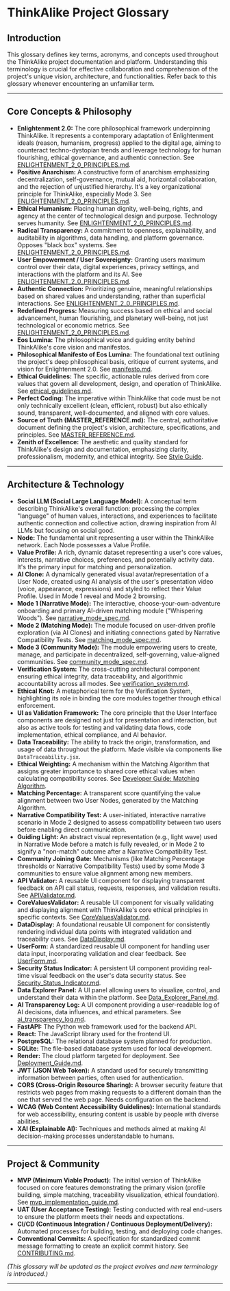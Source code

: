 # ThinkAlike Project Glossary

## Introduction

This glossary defines key terms, acronyms, and concepts used throughout the ThinkAlike project documentation and platform. Understanding this terminology is crucial for effective collaboration and comprehension of the project's unique vision, architecture, and functionalities. Refer back to this glossary whenever encountering an unfamiliar term.

---

## Core Concepts & Philosophy

* **Enlightenment 2.0:** The core philosophical framework underpinning ThinkAlike. It represents a contemporary adaptation of Enlightenment ideals (reason, humanism, progress) applied to the digital age, aiming to counteract techno-dystopian trends and leverage technology for human flourishing, ethical governance, and authentic connection. See [ENLIGHTENMENT_2_0_PRINCIPLES.md](enlightenment_2_0/ENLIGHTENMENT_2_0_PRINCIPLES.md).
* **Positive Anarchism:** A constructive form of anarchism emphasizing decentralization, self-governance, mutual aid, horizontal collaboration, and the rejection of unjustified hierarchy. It's a key organizational principle for ThinkAlike, especially Mode 3. See [ENLIGHTENMENT_2_0_PRINCIPLES.md](enlightenment_2_0/ENLIGHTENMENT_2_0_PRINCIPLES.md).
* **Ethical Humanism:** Placing human dignity, well-being, rights, and agency at the center of technological design and purpose. Technology serves humanity. See [ENLIGHTENMENT_2_0_PRINCIPLES.md](enlightenment_2_0/ENLIGHTENMENT_2_0_PRINCIPLES.md).
* **Radical Transparency:** A commitment to openness, explainability, and auditability in algorithms, data handling, and platform governance. Opposes "black box" systems. See [ENLIGHTENMENT_2_0_PRINCIPLES.md](enlightenment_2_0/ENLIGHTENMENT_2_0_PRINCIPLES.md).
* **User Empowerment / User Sovereignty:** Granting users maximum control over their data, digital experiences, privacy settings, and interactions with the platform and its AI. See [ENLIGHTENMENT_2_0_PRINCIPLES.md](enlightenment_2_0/ENLIGHTENMENT_2_0_PRINCIPLES.md).
* **Authentic Connection:** Prioritizing genuine, meaningful relationships based on shared values and understanding, rather than superficial interactions. See [ENLIGHTENMENT_2_0_PRINCIPLES.md](enlightenment_2_0/ENLIGHTENMENT_2_0_PRINCIPLES.md).
* **Redefined Progress:** Measuring success based on ethical and social advancement, human flourishing, and planetary well-being, not just technological or economic metrics. See [ENLIGHTENMENT_2_0_PRINCIPLES.md](enlightenment_2_0/ENLIGHTENMENT_2_0_PRINCIPLES.md).
* **Eos Lumina:** The philosophical voice and guiding entity behind ThinkAlike's core vision and manifestos.
* **Philosophical Manifesto of Eos Lumina:** The foundational text outlining the project's deep philosophical basis, critique of current systems, and vision for Enlightenment 2.0. See [manifesto.md](manifesto/manifesto.md).
* **Ethical Guidelines:** The specific, actionable rules derived from core values that govern all development, design, and operation of ThinkAlike. See [ethical_guidelines.md](ethics/ethical_guidelines/ethical_guidelines.md).
* **Perfect Coding:** The imperative within ThinkAlike that code must be not only technically excellent (clean, efficient, robust) but also ethically sound, transparent, well-documented, and aligned with core values.
* **Source of Truth (MASTER_REFERENCE.md):** The central, authoritative document defining the project's vision, architecture, specifications, and principles. See [MASTER_REFERENCE.md](master_reference/master_reference.md).
* **Zenith of Excellence:** The aesthetic and quality standard for ThinkAlike's design and documentation, emphasizing clarity, professionalism, modernity, and ethical integrity. See [Style Guide](../../guides/developer_guides/style_guide.md).

---

## Architecture & Technology

* **Social LLM (Social Large Language Model):** A conceptual term describing ThinkAlike's overall function: processing the complex "language" of human values, interactions, and experiences to facilitate authentic connection and collective action, drawing inspiration from AI LLMs but focusing on social good.
* **Node:** The fundamental unit representing a user within the ThinkAlike network. Each Node possesses a Value Profile.
* **Value Profile:** A rich, dynamic dataset representing a user's core values, interests, narrative choices, preferences, and potentially activity data. It's the primary input for matching and personalization.
* **AI Clone:** A dynamically generated visual avatar/representation of a User Node, created using AI analysis of the user's presentation video (voice, appearance, expressions) and styled to reflect their Value Profile. Used in Mode 1 reveal and Mode 2 browsing.
* **Mode 1 (Narrative Mode):** The interactive, choose-your-own-adventure onboarding and primary AI-driven matching module ("Whispering Woods"). See [narrative_mode_spec.md](../../architecture/modes/narrative_mode/narrative_mode_spec.md).
* **Mode 2 (Matching Mode):** The module focused on user-driven profile exploration (via AI Clones) and initiating connections gated by Narrative Compatibility Tests. See [matching_mode_spec.md](../../architecture/modes/matching_mode/matching_mode_spec.md).
* **Mode 3 (Community Mode):** The module empowering users to create, manage, and participate in decentralized, self-governing, value-aligned communities. See [community_mode_spec.md](../../architecture/modes/community_mode/community_mode_spec.md).
* **Verification System:** The cross-cutting architectural component ensuring ethical integrity, data traceability, and algorithmic accountability across all modes. See [verification_system.md](../../architecture/verification_system/verification_system.md).
* **Ethical Knot:** A metaphorical term for the Verification System, highlighting its role in binding the core modules together through ethical enforcement.
* **UI as Validation Framework:** The core principle that the User Interface components are designed not just for presentation and interaction, but also as active tools for testing and validating data flows, code implementation, ethical compliance, and AI behavior.
* **Data Traceability:** The ability to track the origin, transformation, and usage of data throughout the platform. Made visible via components like `DataTraceability.jsx`.
* **Ethical Weighting:** A mechanism within the Matching Algorithm that assigns greater importance to shared core ethical values when calculating compatibility scores. See [Developer Guide: Matching Algorithm](../../guides/developer_guides/matching_algorithm_guide.md).
* **Matching Percentage:** A transparent score quantifying the value alignment between two User Nodes, generated by the Matching Algorithm.
* **Narrative Compatibility Test:** A user-initiated, interactive narrative scenario in Mode 2 designed to assess compatibility between two users before enabling direct communication.
* **Guiding Light:** An abstract visual representation (e.g., light wave) used in Narrative Mode before a match is fully revealed, or in Mode 2 to signify a "non-match" outcome after a Narrative Compatibility Test.
* **Community Joining Gate:** Mechanisms (like Matching Percentage thresholds or Narrative Compatibility Tests) used by some Mode 3 communities to ensure value alignment among new members.
* **API Validator:** A reusable UI component for displaying transparent feedback on API call status, requests, responses, and validation results. See [APIValidator.md](../components/ui_components/APIValidator.md).
* **CoreValuesValidator:** A reusable UI component for visually validating and displaying alignment with ThinkAlike's core ethical principles in specific contexts. See [CoreValuesValidator.md](../components/ui_components/CoreValuesValidator.md).
* **DataDisplay:** A foundational reusable UI component for consistently rendering individual data points with integrated validation and traceability cues. See [DataDisplay.md](../components/ui_components/DataDisplay.md).
* **UserForm:** A standardized reusable UI component for handling user data input, incorporating validation and clear feedback. See [UserForm.md](../components/ui_components/UserForm.md).
* **Security Status Indicator:** A persistent UI component providing real-time visual feedback on the user's data security status. See [Security_Status_Indicator.md](../components/ui_components/Security_Status_Indicator.md).
* **Data Explorer Panel:** A UI panel allowing users to visualize, control, and understand their data within the platform. See [Data_Explorer_Panel.md](../../guides/ui_component_specs/data_explorer_panel.md).
* **AI Transparency Log:** A UI component providing a user-readable log of AI decisions, data influences, and ethical parameters. See [ai_transparency_log.md](../../guides/developer_guides/ai/ai_transparency_log.md).
* **FastAPI:** The Python web framework used for the backend API.
* **React:** The JavaScript library used for the frontend UI.
* **PostgreSQL:** The relational database system planned for production.
* **SQLite:** The file-based database system used for local development.
* **Render:** The cloud platform targeted for deployment. See [Deployment_Guide.md](../../guides/implementation_guides/Deployment_Guide.md).
* **JWT (JSON Web Token):** A standard used for securely transmitting information between parties, often used for authentication.
* **CORS (Cross-Origin Resource Sharing):** A browser security feature that restricts web pages from making requests to a different domain than the one that served the web page. Needs configuration on the backend.
* **WCAG (Web Content Accessibility Guidelines):** International standards for web accessibility, ensuring content is usable by people with diverse abilities.
* **XAI (Explainable AI):** Techniques and methods aimed at making AI decision-making processes understandable to humans.

---

## Project & Community

* **MVP (Minimum Viable Product):** The initial version of ThinkAlike focused on core features demonstrating the primary vision (profile building, simple matching, traceability visualization, ethical foundation). See [mvp_implementation_guide.md](../../guides/implementation_guides/mvp_implementation_guide.md).
* **UAT (User Acceptance Testing):** Testing conducted with real end-users to ensure the platform meets their needs and expectations.
* **CI/CD (Continuous Integration / Continuous Deployment/Delivery):** Automated processes for building, testing, and deploying code changes.
* **Conventional Commits:** A specification for standardized commit message formatting to create an explicit commit history. See [CONTRIBUTING.md](../../core/contributing.md).

*(This glossary will be updated as the project evolves and new terminology is introduced.)*

---
